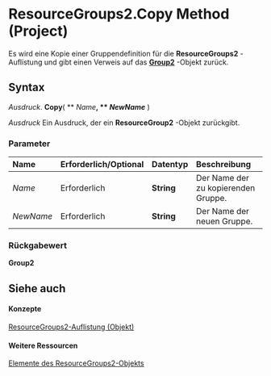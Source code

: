 
# ResourceGroups2.Copy Method (Project)

Es wird eine Kopie einer Gruppendefinition für die  **ResourceGroups2** -Auflistung und gibt einen Verweis auf das **[Group2](a7a61fa4-e752-006e-a47e-03987b04f01c.md)** -Objekt zurück.


## Syntax

 _Ausdruck_. **Copy**( ** _Name_**, ** _NewName_** )

 _Ausdruck_ Ein Ausdruck, der ein **ResourceGroup2** -Objekt zurückgibt.


### Parameter



|**Name**|**Erforderlich/Optional**|**Datentyp**|**Beschreibung**|
|:-----|:-----|:-----|:-----|
| _Name_|Erforderlich|**String**|Der Name der zu kopierenden Gruppe.|
| _NewName_|Erforderlich|**String**|Der Name der neuen Gruppe.|

### Rückgabewert

 **Group2**


## Siehe auch


#### Konzepte


[ResourceGroups2-Auflistung (Objekt)](b1328c39-42bc-4e9b-e268-1f308cd7ebb1.md)
#### Weitere Ressourcen


[Elemente des ResourceGroups2-Objekts](http://msdn.microsoft.com/library/4879dc19-4fc4-1975-9f92-515a312661b4%28Office.15%29.aspx)